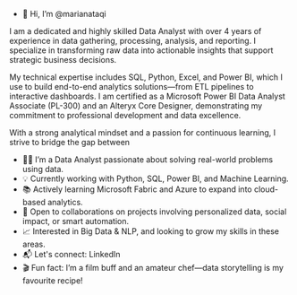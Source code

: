- 👋 Hi, I’m @marianataqi

I am a dedicated and highly skilled Data Analyst with over 4 years of experience in data gathering, processing, analysis, and reporting. I specialize in transforming raw data into actionable insights that support strategic business decisions.

My technical expertise includes SQL, Python, Excel, and Power BI, which I use to build end-to-end analytics solutions—from ETL pipelines to interactive dashboards. I am certified as a Microsoft Power BI Data Analyst Associate (PL-300) and an Alteryx Core Designer, demonstrating my commitment to professional development and data excellence.

With a strong analytical mindset and a passion for continuous learning, I strive to bridge the gap between 


* 👩‍💻 I’m a Data Analyst passionate about solving real-world problems using data.
* 💡 Currently working with Python, SQL, Power BI, and Machine Learning.
* 📚 Actively learning Microsoft Fabric and Azure to expand into cloud-based analytics.
* 🤝 Open to collaborations on projects involving personalized data, social impact, or smart automation.
* 📈 Interested in Big Data & NLP, and looking to grow my skills in these areas.
* 📬 Let's connect: LinkedIn
* 🎬 Fun fact: I’m a film buff and an amateur chef—data storytelling is my favourite recipe!



<!---
marianataqi/marianataqi is a ✨ special ✨ repository because its `README.md` (this file) appears on your GitHub profile.
You can click the Preview link to take a look at your changes.
--->
